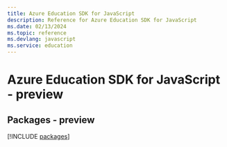 ```yaml
---
title: Azure Education SDK for JavaScript
description: Reference for Azure Education SDK for JavaScript
ms.date: 02/13/2024
ms.topic: reference
ms.devlang: javascript
ms.service: education
---
```

# Azure Education SDK for JavaScript - preview
## Packages - preview
[!INCLUDE [packages](education-index.md)]